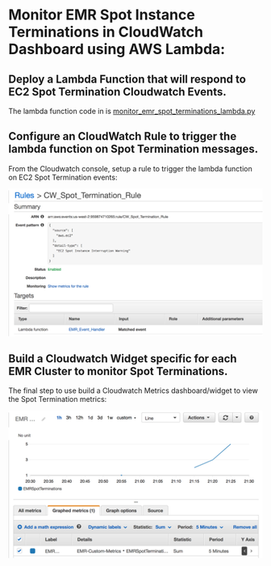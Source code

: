 # Monitor EMR Spot Instance Terminations in CloudWatch Dashboard using AWS Lambda:


## Deploy a Lambda Function that will respond to EC2 Spot Termination Cloudwatch Events.

The lambda function code in is [monitor_emr_spot_terminations_lambda.py](https://github.com/nmukerje/misc/blob/master/EMR_Spot_Terminations/monitor_emr_spot_terminations_lambda.py)

## Configure an CloudWatch Rule to trigger the lambda function on Spot Termination messages.

From the Cloudwatch console, setup a rule to trigger the lambda function on EC2 Spot Termination events:

![Cloudwatch Event Rule](https://github.com/nmukerje/misc/blob/master/EMR_Spot_Terminations/ec2_spot-termination_cw_rule.png)

## Build a Cloudwatch Widget specific for each EMR Cluster to monitor Spot Terminations.

The final step to use build a Cloudwatch Metrics dashboard/widget to view the Spot Termination metrics:

![Cloudwatch Metrics Dashboard](https://github.com/nmukerje/misc/blob/master/EMR_Spot_Terminations/cw_chart.png)
